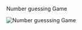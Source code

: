 Number guessing Game


![Number guesssing Game](https://user-images.githubusercontent.com/64686919/225389179-8c829817-fea6-41e2-a76f-b5308c568a4b.PNG)
